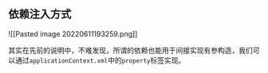 ## 依赖注入方式
![[Pasted image 20220611193259.png]]

其实在先前的说明中，不难发现，所谓的依赖也能用于间接实现有参构造，我们可以通过`applicationContext.xml`中的`property`标签实现。